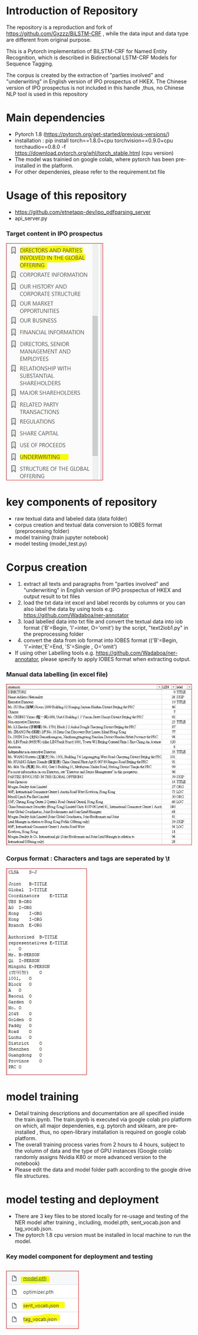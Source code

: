 # Introduction of Repository

The repository is a reproduction and fork of https://github.com/Gxzzz/BiLSTM-CRF , while the data input and data type are different from original purpose.

This is a Pytorch implementation of BiLSTM-CRF for Named Entity Recognition, which is described in Bidirectional LSTM-CRF Models for Sequence Tagging.

The corpus is created by the extraction of "parties involved" and "underwriting" in English version of IPO prospectus of HKEX. The Chinese version of IPO prospectus is not included in this handle ,thus, no Chinese NLP tool is used in this repository



# Main dependencies
- Pytorch 1.8 (https://pytorch.org/get-started/previous-versions/)
- installation : pip install torch==1.8.0+cpu torchvision==0.9.0+cpu torchaudio==0.8.0 -f https://download.pytorch.org/whl/torch_stable.html (cpu version)
- The model was trainied on google colab, where pytorch has been pre-installed in the platform.
- For other dependenies, please refer to the requirement.txt file

# Usage of this repository
- https://github.com/etnetapp-dev/ipo_pdfparsing_server
- api_server.py


### Target content in IPO prospectus
![](pic/ipo_prospectus_toc.JPG)

# key components of repository
- raw textual data and labeled data (data folder) 
- corpus creation and textual data conversion to IOBES format (preprocessing folder)
- model training (train jupyter notebook)
- model testing (model_test.py)


# Corpus creation
- 1. extract all texts and paragraphs from  "parties involved" and "underwriting" in English version of IPO prospectus of HKEX and output result to txt files
- 2. load the txt data int excel and label records by columns or you can also label the data by using tools e.g. https://github.com/Wadaboa/ner-annotator
- 3. load labelled data into txt file and convert the textual data into iob format ('B'=Begin, 'I'=inter, O='omit') by the script, "text2iob1.py" in the preprocessing folder
- 4. convert the data from iob format into IOBES format (('B'=Begin, 'I'=inter,'E'=End, 'S'=Single , O='omit')
- If using other Labelling tools e.g. https://github.com/Wadaboa/ner-annotator, please specify to apply IOBES format when extracting output.

### Manual data labelling (in excel file)
![](pic/rawdata.JPG)

### Corpus format : Characters and tags are seperated by \t
![](pic/processdata.JPG)

# model training
- Detail training descriptions and documentation are all specified inside the train.ipynb. The train.ipynb is executed via google colab pro platform on which,  all major dependenies,  e.g. pytorch and sklearn, are pre-installed , thus, no open-library installation is required on google colab platform.
- The overall training process varies from 2 hours to 4 hours, subject to the volumn of data and the type of GPU instances (Google colab randomly assigns Nvidia K80 or more advanced version to the notebook)
- Please edit the data and model folder path according to the google drive file structures.

# model testing and deployment
- There are 3 key files to be stored locally for re-usage and testing of the NER model after training , including, model.pth, sent_vocab.json and tag_vocab.json.
- The pytorch 1.8 cpu version must be installed in local machine to run the model.


### Key model component for deployment and testing
![](pic/model_conponents.JPG)
-
